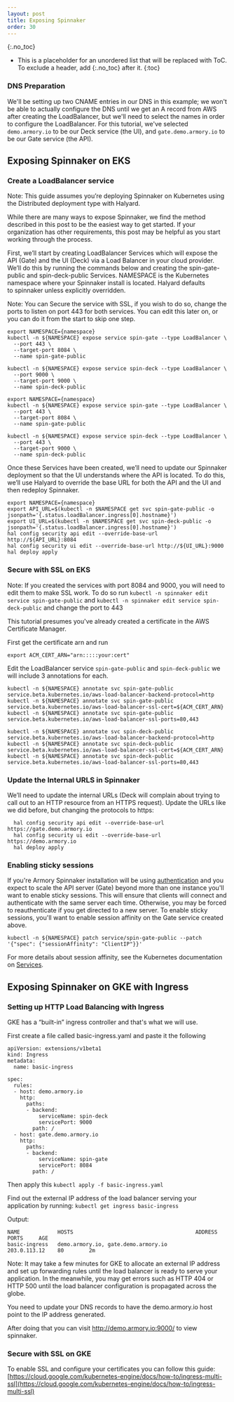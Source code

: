 ```yaml
---
layout: post
title: Exposing Spinnaker
order: 30
---
```

{:.no_toc}
* This is a placeholder for an unordered list that will be replaced with ToC. To exclude a header, add {:.no_toc} after it.
{:toc}

### DNS Preparation

We'll be setting up two CNAME entries in our DNS in this example; we won't be
able to actually configure the DNS until we get an A record from AWS after
creating the LoadBalancer, but we'll need to select the names in order to configure
the LoadBalancer.  For this tutorial, we've selected `demo.armory.io` to be
our Deck service (the UI), and `gate.demo.armory.io` to be our Gate service
(the API).

## Exposing Spinnaker on EKS
### Create a LoadBalancer service

Note: This guide assumes you’re deploying Spinnaker on Kubernetes using the Distributed deployment type with Halyard.

While there are many ways to expose Spinnaker, we find the method described in this post to be the easiest way to get started. If your organization has other requirements, this post may be helpful as you start working through the process.

First, we’ll start by creating LoadBalancer Services which will expose the API (Gate) and the UI (Deck) via a Load Balancer in your cloud provider. We’ll do this by running the commands below and creating the spin-gate-public and spin-deck-public Services.
NAMESPACE is the Kubernetes namespace where your Spinnaker install is located. Halyard defaults to spinnaker unless explicitly overridden.

Note: You can Secure the service with SSL, if you wish to do so, change the ports to listen on port 443 for both services. You can edit this later on, or you can do it from the start to skip one step.

```
export NAMESPACE={namespace}
kubectl -n ${NAMESPACE} expose service spin-gate --type LoadBalancer \
  --port 443 \
  --target-port 8084 \
  --name spin-gate-public

kubectl -n ${NAMESPACE} expose service spin-deck --type LoadBalancer \
  --port 9000 \
  --target-port 9000 \
  --name spin-deck-public
```

```
export NAMESPACE={namespace}
kubectl -n ${NAMESPACE} expose service spin-gate --type LoadBalancer \
  --port 443 \
  --target-port 8084 \
  --name spin-gate-public
  
kubectl -n ${NAMESPACE} expose service spin-deck --type LoadBalancer \
  --port 443 \
  --target-port 9000 \
  --name spin-deck-public
```

Once these Services have been created, we’ll need to update our Spinnaker deployment so that the UI understands where the API is located. To do this, we’ll use Halyard to override the base URL for both the API and the UI and then redeploy Spinnaker.

```
export NAMESPACE={namespace}
export API_URL=$(kubectl -n $NAMESPACE get svc spin-gate-public -o jsonpath='{.status.loadBalancer.ingress[0].hostname}')
export UI_URL=$(kubectl -n $NAMESPACE get svc spin-deck-public -o jsonpath='{.status.loadBalancer.ingress[0].hostname}')
hal config security api edit --override-base-url http://${API_URL}:8084
hal config security ui edit --override-base-url http://${UI_URL}:9000
hal deploy apply
```

### Secure with SSL on EKS

Note: If you created the services with port 8084 and 9000, you will need to edit them to make SSL work. To do so run 
`kubectl -n spinnaker edit service spin-gate-public`
and 
`kubectl -n spinnaker edit service spin-deck-public`
and change the port to 443

This tutorial presumes you've already created a certificate in the AWS Certificate Manager.

First get the certificate arn and run
```
export ACM_CERT_ARN="arn:::::your:cert"
```

Edit the LoadBalancer service `spin-gate-public` and  `spin-deck-public` we will include 3 annotations for each.

```
kubectl -n ${NAMESPACE} annotate svc spin-gate-public service.beta.kubernetes.io/aws-load-balancer-backend-protocol=http
kubectl -n ${NAMESPACE} annotate svc spin-gate-public service.beta.kubernetes.io/aws-load-balancer-ssl-cert=${ACM_CERT_ARN}
kubectl -n ${NAMESPACE} annotate svc spin-gate-public service.beta.kubernetes.io/aws-load-balancer-ssl-ports=80,443

kubectl -n ${NAMESPACE} annotate svc spin-deck-public service.beta.kubernetes.io/aws-load-balancer-backend-protocol=http
kubectl -n ${NAMESPACE} annotate svc spin-deck-public service.beta.kubernetes.io/aws-load-balancer-ssl-cert=${ACM_CERT_ARN}
kubectl -n ${NAMESPACE} annotate svc spin-deck-public service.beta.kubernetes.io/aws-load-balancer-ssl-ports=80,443
```

### Update the Internal URLS in Spinnaker
We’ll need to update the internal URLs (Deck will complain about trying to call out to an HTTP resource from an HTTPS request). Update the URLs like we did before, but changing the protocols to https:

```
  hal config security api edit --override-base-url https://gate.demo.armory.io
  hal config security ui edit --override-base-url https://demo.armory.io
  hal deploy apply
```


### Enabling sticky sessions

If you're Armory Spinnaker installation will be using [authentication](https://docs.armory.io/install-guide/auth/) and you expect to scale the API server (Gate) beyond more than one instance you'll want to enable sticky sessions. This will ensure that clients will connect and authenticate with the same server each time. Otherwise, you may be forced to reauthenticate if you get directed to a new server. To enable sticky sessions, you'll want to enable session affinity on the Gate service created above.

```
kubectl -n ${NAMESPACE} patch service/spin-gate-public --patch '{"spec": {"sessionAffinity": "ClientIP"}}'
```

For more details about session affinity, see the Kubernetes documentation on [Services](https://kubernetes.io/docs/concepts/services-networking/service/).


## Exposing Spinnaker on GKE with Ingress
### Setting up HTTP Load Balancing with Ingress

GKE has a “built-in” ingress controller and that's what we will use.

First create a file called basic-ingress.yaml and paste it the following

```
apiVersion: extensions/v1beta1
kind: Ingress
metadata:
  name: basic-ingress

spec:
  rules:
  - host: demo.armory.io
    http:
      paths:
      - backend:
          serviceName: spin-deck
          servicePort: 9000
        path: /
  - host: gate.demo.armory.io
    http:
      paths:
      - backend:
          serviceName: spin-gate
          servicePort: 8084
        path: /
```

Then apply this
`kubectl apply -f basic-ingress.yaml`

Find out the external IP address of the load balancer serving your application by running:
`kubectl get ingress basic-ingress`


Output:

```
NAME            HOSTS                                       ADDRESS         PORTS     AGE
basic-ingress   demo.armory.io, gate.demo.armory.io         203.0.113.12    80        2m
```

Note: It may take a few minutes for GKE to allocate an external IP address and set up forwarding rules until the load balancer is ready to serve your application. In the meanwhile, you may get errors such as HTTP 404 or HTTP 500 until the load balancer configuration is propagated across the globe.

You need to update your DNS records to have the demo.armory.io host point to the IP address generated.

After doing that you can visit http://demo.armory.io:9000/ to view spinnaker.

### Secure with SSL on GKE
To enable SSL and configure your certificates you can follow this guide:
[https://cloud.google.com/kubernetes-engine/docs/how-to/ingress-multi-ssl](https://cloud.google.com/kubernetes-engine/docs/how-to/ingress-multi-ssl)
